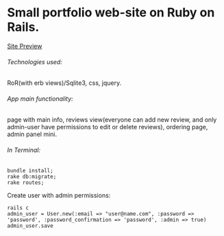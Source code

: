 # Small portfolio web-site on Ruby on Rails.
[Site Preview](http://avtoperevezenia.herokuapp.com)

###### Technologies used: 
RoR(with erb views)/Sqlite3, css, jquery.
###### App main functionality: 
page with main info, reviews view(everyone can add new review, and only admin-user have permissions to edit or delete reviews), ordering page, admin panel mini.

###### In Terminal:
```
bundle install;
rake db:migrate;
rake routes;
```
Create user with admin permissions:
```
rails c
admin_user = User.new(:email => "user@name.com", :password => 'password', :password_confirmation => 'password', :admin => true)
admin_user.save
```
